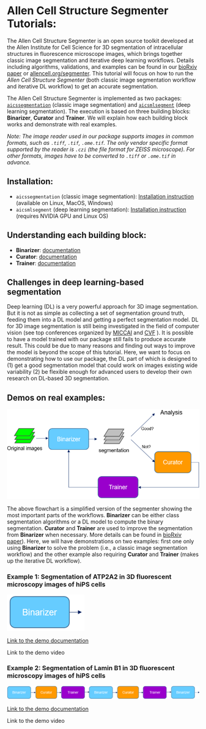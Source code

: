 # Allen Cell Structure Segmenter Tutorials:

The Allen Cell Structure Segmenter is an open source toolkit developed at the Allen Institute for Cell Science for 3D segmentation of intracellular structures in fluorescence microscope images, which brings together classic image segmentation and iterative deep learning workflows. Details including algorithms, validations, and examples can be found in our [bioRxiv paper](https://www.biorxiv.org/content/10.1101/491035v1) or [allencell.org/segmenter](allencell.org/segmenter). This tutorial will focus on how to run the *Allen Cell Structure Segmenter* (both classic image segmentation workflow and iterative DL workflow) to get an accurate segmentation. 

The Allen Cell Structure Segmenter is implemented as two packages: [`aicssegmentation`](https://pypi.org/project/aicssegmentation/) (classic image segmentation) and [`aicsmlsegment`](https://pypi.org/project/aicsmlsegment/) (deep learning segmentation). The execution is based on three building blocks: **Binarizer**, **Curator** and **Trainer**. We will explain how each building block works and demonstrate with real examples.

*Note: The image reader used in our package supports images in common formats, such as `.tiff`, `.tif`, `.ome.tif`. The only vendor specific format supported by the reader is `.czi` (the file format for ZEISS microscope). For other formats, images have to be converted to `.tiff` or `.ome.tif` in advance.* 

## Installation:

* `aicssegmentation` (classic image segmentation): [Installation instruction](https://github.com/AllenInstitute/aics-segmentation) (available on Linux, MacOS, Windows)
* `aicsmlsegment` (deep learning segmentation): [Installation instruction](../README.md) (requires NVIDIA GPU and Linux OS)


## Understanding each building block:

* **Binarizer**: [documentation](./bb1.md)
* **Curator**: [documentation](./bb2.md)
* **Trainer**: [documentation](./bb3.md)

## Challenges in deep learning-based segmentation

Deep learning (DL) is a very powerful approach for 3D image segmentation. But it is not as simple as collecting a set of segmentation ground truth, feeding them into a DL model and getting a perfect segmentation model. DL for 3D image segmentation is still being investigated in the field of computer vision (see top conferences organized by [MICCAI](http://www.miccai.org/) and [CVF](https://www.thecvf.com/) ). It is possible to have a model trained with our package still fails to produce accurate result. This could be due to many reasons and finding out ways to improve the model is beyond the scope of this tutorial. Here, we want to focus on demonstrating how to use our package, the DL part of which is designed to (1) get a good segmentation model that could work on images existing wide variability (2) be flexible enough for advanced users to develop their own research on DL-based 3D segmentation.

## Demos on real examples:

![overview pic](./overview_pic.png)

The above flowchart is a simplified version of the segmenter showing the most important parts of the workflows. **Binarizer** can be either class segmentation algorithms or a DL model to compute the binary segmentation. **Curator** and **Trainer** are used to improve the segmentation from **Binarizer** when necessary. More details can be found in [bioRxiv paper](https://www.biorxiv.org/content/10.1101/491035v1)). Here, we will have demonstrations on two examples: first one only using **Binarizer** to solve the problem (i.e., a classic image segmentation workflow) and the other example also requiring **Curator** and **Trainer** (makes up the iterative DL workflow).

### Example 1: Segmentation of ATP2A2 in 3D fluorescent microscopy images of hiPS cells 

![demo1 pic](./demo1_pic.png)

[Link to the demo documentation](./demo_1.md)

Link to the demo video

### Example 2: Segmentation of Lamin B1 in 3D fluorescent microscopy images of hiPS cells 

![demo2 pic](./demo2_pic.png)

[Link to the demo documentation](./demo_2.md)

Link to the demo video



